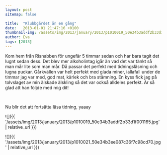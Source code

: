 ```yaml
---
layout: post
sitemap: false

title:  "Klubbgärdet än en gång"
date:   2013-01-01 21:47:16 +0100
thumbnail-img: /assets/img/2013/january/2013/p1010019_50e34b3addf2b33d1f001165.jpg
author: Eva
tags: [2013]
---
```


Kom hem från Risnabben för ungefär 5 timmar sedan och har bara tagit det lugnt sedan dess. Det blev mer alkoholintag igår än vad det var tänkt så man mår lite som man mår. Då passar det perfekt med tidningsläsning och lugna puckar. Gårkvällen var helt perfekt med glada miner, iallafall under de timmar jag var med, god mat, kärlek och bra stämning. En kyss fick jag på tolvslaget av min älskade älskling så det var också alldeles perfekt. Är så glad att han följde med mig dit!




 




Nu blir det att fortsätta läsa tidning, yaaay

![]({{ '/assets/img/2013/january/2013/p1010019_50e34b3addf2b33d1f001165.jpg'  | relative_url }})

![]({{ '/assets/img/2013/january/2013/p1010021_50e34b3ee087c36f7c98cd70.jpg'  | relative_url }})

